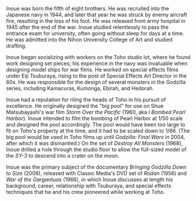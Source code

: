<!-- Yasuyuki Inoue -->

Inoue was born the fifth of eight brothers. He was recruited into the Japanese navy in 1944, and later that year he was struck by enemy aircraft fire, resulting in the loss of his foot. He was released from army hospital in 1945 after the end of the war. Inoue studied relentlessly to pass the entrance exam for university, often going without sleep for days at a time. He was admitted into the Nihon University College of Art and studied drafting.

Inoue began socializing with workers on the Toho studio lot, where he found work designing set pieces; his experience in the navy was invaluable when designing model ships for war films. He worked on special effects films under Eiji Tsuburaya, rising to the post of Special Effects Art Director in the 60s. He was responsible for the design of several monsters in the Godzilla series, including Kamacuras, Kumonga, Ebirah, and Hedorah.

Inoue had a reputation for riling the heads of Toho in his pursuit of excellence. He originally designed the "big pool" for use on Shue Matsubayashi's war film _Storm Over the Pacific_ (1960, aka _I Bombed Pearl Harbor_). Inoue intended to film the bombing of Pearl Harbor at 1/50 scale and designed the pool accordingly. The pool would have been too large to fit on Toho's property at the time, and it had to be scaled down to 1/66. (The big pool would be used in Toho films up until _Godzilla: Final Wars_ in 2004, after which it was dismantled.) On the set of _Destroy All Monsters_ (1968), Inoue drilled a hole through the studio floor to allow the full-sized model of the _SY-3_ to descend into a crater on the moon.

Inoue was the primary subject of the documentary _Bringing Godzilla Down to Size_ (2008), released with Classic Media's DVD set of _Rodan_ (1956) and _War of the Gargantuas_ (1966), in which Inoue discusses at length his background, career, relationship with Tsuburaya, and special effects techniques that he and his crew pioneered while working at Toho.